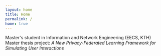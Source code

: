 ```yaml
---
layout: home
title: Home
permalink: /
home: true
---
```

Master's student in Information and Network <span style="white-space: no-wrap;">Engineering (EECS, KTH)</span><br>
Master thesis project: <i>A New Privacy-Federated Learning Framework for Simulating User Interactions</i>